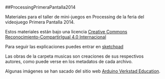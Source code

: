 ##ProcessingPrimeraPantalla2014

Materiales para el taller de mini-juegos en Processing de la feria del videojuego Primera Pantalla 2014.

Estos materiales están bajo una licencia
[Creative Commons Reconocimiento-CompartirIgual 4.0 Internacional](http://creativecommons.org/licenses/by-sa/4.0/)

Para seguir las explicaciones puedes entrar en [sketchpad](http://studio.sketchpad.cc/primerapantalla2014)

Las obras de la carpeta musicas son creaciones de sus respectivos autores, como puede verse en los metadatos de cada archivo.

Algunas imágenes se han sacado del sitio web [Arduino Verkstad Education](http://castilla.verkstad.cc/es).

